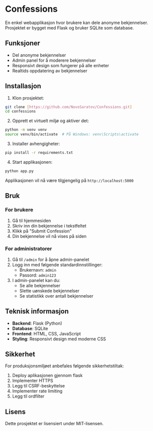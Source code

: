 # Confessions

En enkel webapplikasjon hvor brukere kan dele anonyme bekjennelser. Prosjektet er bygget med Flask og bruker SQLite som database.

## Funksjoner

- Del anonyme bekjennelser
- Admin panel for å moderere bekjennelser
- Responsivt design som fungerer på alle enheter
- Realtids oppdatering av bekjennelser

## Installasjon

1. Klon prosjektet:
```bash
git clone [https://github.com/NovoSaratov/Confessions.git]
cd confessions  
```

2. Opprett et virtuelt miljø og aktiver det:
```bash
python -m venv venv
source venv/bin/activate  # På Windows: venv\Scripts\activate
```

3. Installer avhengigheter:
```bash
pip install -r requirements.txt
```

4. Start applikasjonen:
```bash
python app.py
```

Applikasjonen vil nå være tilgjengelig på `http://localhost:5000`

## Bruk

### For brukere
1. Gå til hjemmesiden
2. Skriv inn din bekjennelse i tekstfeltet
3. Klikk på "Submit Confession"
4. Din bekjennelse vil nå vises på siden

### For administratorer
1. Gå til `/admin` for å åpne admin-panelet
2. Logg inn med følgende standardinnstillinger:
   - Brukernavn: `admin`
   - Passord: `admin123`
3. I admin-panelet kan du:
   - Se alle bekjennelser
   - Slette uønskede bekjennelser
   - Se statistikk over antall bekjennelser

## Teknisk informasjon

- **Backend**: Flask (Python)
- **Database**: SQLite
- **Frontend**: HTML, CSS, JavaScript
- **Styling**: Responsivt design med moderne CSS

## Sikkerhet

For produksjonsmiljøet anbefales følgende sikkerhetstiltak:
1. Deploy aplikasjonen gjennom flask
2. Implementer HTTPS
3. Legg til CSRF-beskyttelse
4. Implementer rate limiting
5. Legg til ordfilter


## Lisens

Dette prosjektet er lisensiert under MIT-lisensen. 